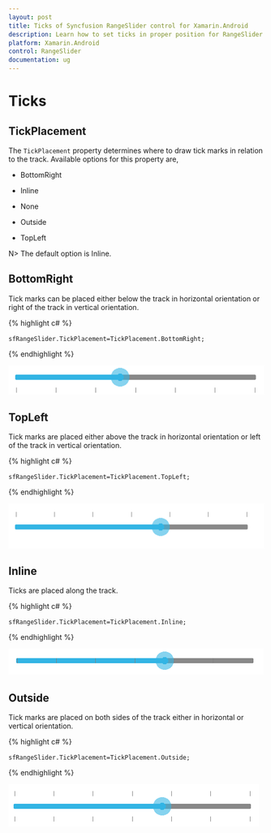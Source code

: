 ```yaml
---
layout: post
title: Ticks of Syncfusion RangeSlider control for Xamarin.Android
description: Learn how to set ticks in proper position for RangeSlider control in Xamarin.Android
platform: Xamarin.Android
control: RangeSlider
documentation: ug
---
```


# Ticks

## TickPlacement

The `TickPlacement` property determines where to draw tick marks in relation to the track. Available options for this property are,

* BottomRight

* Inline

* None

* Outside

* TopLeft

N> The default option is Inline.

## BottomRight

Tick marks can be placed either below the track in horizontal orientation or right of the track in vertical orientation.

{% highlight c# %}

	sfRangeSlider.TickPlacement=TickPlacement.BottomRight;

{% endhighlight %}

![](images/BottomRight.png)

## TopLeft

Tick marks are placed either above the track in horizontal orientation or left of the track in vertical orientation.

{% highlight c# %}

	sfRangeSlider.TickPlacement=TickPlacement.TopLeft;

{% endhighlight %}

![](images/TopLeft.png)

## Inline

Ticks are placed along the track.

{% highlight c# %}

	sfRangeSlider.TickPlacement=TickPlacement.Inline;

{% endhighlight %}

![](images/Inline.png)

## Outside

Tick marks are placed on both sides of the track either in horizontal or vertical orientation.

{% highlight c# %}

	sfRangeSlider.TickPlacement=TickPlacement.Outside;

{% endhighlight %}

![](images/Outside.png)



